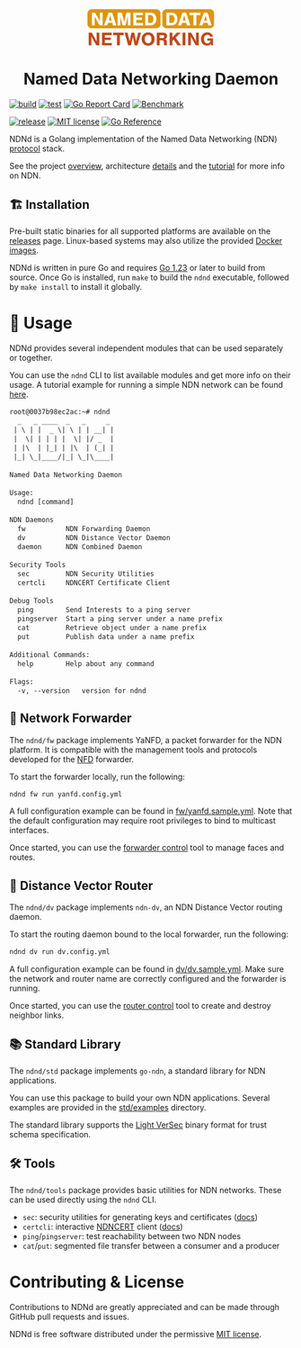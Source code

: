 <div align="center">
  <a href="https://named-data.net/">
    <img alt height="65" src="docs/img/logo.svg"/>
  </a>

  <h1> Named Data Networking Daemon </h1>
</div>

[![build](https://github.com/named-data/ndnd/actions/workflows/build.yml/badge.svg)](https://github.com/named-data/ndnd/actions/workflows/build.yml)
[![test](https://github.com/named-data/ndnd/actions/workflows/test.yml/badge.svg)](https://github.com/named-data/ndnd/actions/workflows/test.yml)
[![Go Report Card](https://goreportcard.com/badge/github.com/named-data/ndnd)](https://goreportcard.com/report/github.com/named-data/ndnd)
[![Benchmark](https://img.shields.io/badge/benchmark-graph-8A2BE2?logo=github)](https://named-data.github.io/ndnd/dev/bench/index.html)

[![release](https://img.shields.io/github/v/release/named-data/ndnd)](https://github.com/named-data/ndnd/releases)
[![MIT license](https://img.shields.io/badge/license-MIT-blue)](./LICENSE.md)
[![Go Reference](https://pkg.go.dev/badge/github.com/named-data/ndnd.svg)](https://pkg.go.dev/github.com/named-data/ndnd)

NDNd is a Golang implementation of the Named Data Networking (NDN) [protocol](https://named-data.net) stack.

See the project [overview](https://named-data.net/project/), architecture [details](https://named-data.net/project/archoverview/) and the [tutorial](https://101.named-data.net/) for more info on NDN.

## 🏗️ Installation

Pre-built static binaries for all supported platforms are available on the [releases](https://github.com/named-data/ndnd/releases) page. Linux-based systems may also utilize the provided [Docker images](https://github.com/named-data/ndnd/pkgs/container/ndnd).

NDNd is written in pure Go and requires [Go 1.23](https://go.dev/doc/install) or later to build from source.
Once Go is installed, run `make` to build the `ndnd` executable, followed by `make install` to install it globally.

# 🌟 Usage

NDNd provides several independent modules that can be used separately or together.

You can use the `ndnd` CLI to list available modules and get more info on their usage.
A tutorial example for running a simple NDN network can be found [here](docs/daemon-example.md).

```text
root@0037b98ec2ac:~# ndnd
  _   _ ____  _   _     _
 | \ | |  _ \| \ | | __| |
 |  \| | | | |  \| |/ _  |
 | |\  | |_| | |\  | (_| |
 |_| \_|____/|_| \_|\____|

Named Data Networking Daemon

Usage:
  ndnd [command]

NDN Daemons
  fw          NDN Forwarding Daemon
  dv          NDN Distance Vector Daemon
  daemon      NDN Combined Daemon

Security Tools
  sec         NDN Security Utilities
  certcli     NDNCERT Certificate Client

Debug Tools
  ping        Send Interests to a ping server
  pingserver  Start a ping server under a name prefix
  cat         Retrieve object under a name prefix
  put         Publish data under a name prefix

Additional Commands:
  help        Help about any command

Flags:
  -v, --version   version for ndnd
```

## 🔀 Network Forwarder

The `ndnd/fw` package implements YaNFD, a packet forwarder for the NDN platform.
It is compatible with the management tools and protocols developed for the [NFD](https://github.com/named-data/NFD) forwarder.

To start the forwarder locally, run the following:

```bash
ndnd fw run yanfd.config.yml
```

A full configuration example can be found in [fw/yanfd.sample.yml](fw/yanfd.sample.yml).
Note that the default configuration may require root privileges to bind to multicast interfaces.

Once started, you can use the [forwarder control](docs/fw-control.md) tool to manage faces and routes.

## 📡 Distance Vector Router

The `ndnd/dv` package implements `ndn-dv`, an NDN Distance Vector routing daemon.

To start the routing daemon bound to the local forwarder, run the following:

```bash
ndnd dv run dv.config.yml
```

A full configuration example can be found in [dv/dv.sample.yml](dv/dv.sample.yml).
Make sure the network and router name are correctly configured and the forwarder is running.

Once started, you can use the [router control](docs/dv-control.md) tool to create and destroy neighbor links.

## 📚 Standard Library

The `ndnd/std` package implements `go-ndn`, a standard library for NDN applications.

You can use this package to build your own NDN applications.
Several examples are provided in the [std/examples](std/examples) directory.

The standard library supports the [Light VerSec](https://python-ndn.readthedocs.io/en/latest/src/lvs/lvs.html) binary format for trust schema specification.

## 🛠️ Tools

The `ndnd/tools` package provides basic utilities for NDN networks.
These can be used directly using the `ndnd` CLI.

- `sec`: security utilities for generating keys and certificates ([docs](docs/security-util.md))
- `certcli`: interactive [NDNCERT](https://github.com/named-data/ndncert) client ([docs](docs/certcli.md))
- `ping`/`pingserver`: test reachability between two NDN nodes
- `cat`/`put`: segmented file transfer between a consumer and a producer

# Contributing & License

Contributions to NDNd are greatly appreciated and can be made through GitHub pull requests and issues.

NDNd is free software distributed under the permissive [MIT license](LICENSE.md).
